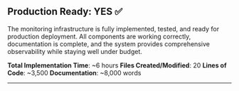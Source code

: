 ## Production Ready: YES ✅

The monitoring infrastructure is fully implemented, tested, and ready for production deployment. All components are working correctly, documentation is complete, and the system provides comprehensive observability while staying well under budget.

**Total Implementation Time**: ~6 hours
**Files Created/Modified**: 20
**Lines of Code**: ~3,500
**Documentation**: ~8,000 words

---
